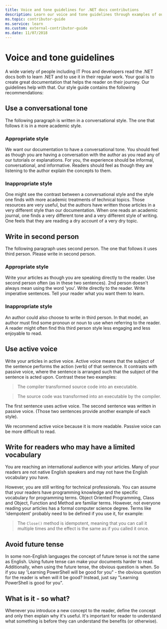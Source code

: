 ```yaml
---
title: Voice and tone guidelines for .NET docs contributions
description: Learn our voice and tone guidelines through examples of our styles compared to examples that don't follow our guidelines.
ms.topic: contributor-guide
ms.service: learn
ms.custom: external-contributor-guide
ms.date: 11/07/2018
---
```

# Voice and tone guidelines

A wide variety of people including IT Pros and developers read the .NET docs both to learn .NET and to use it in their regular work. Your goal is to create great documentation that helps the reader on their journey. Our guidelines help with that. Our style guide contains the following recommendations:

## Use a conversational tone

The following paragraph is written in a conversational style. The one that follows it is in a more academic style.

### Appropriate style

We want our documentation to have a conversational tone. You should feel as though you are having a conversation with the author as you read any of our tutorials or explanations. For you, the experience should be informal, conversational, and informative. Readers should feel as though they are listening to the author explain the concepts to them.

### Inappropriate style

One might see the contrast between a conversational style and the style one finds with more academic treatments of technical topics. Those resources are very useful, but the authors have written those articles in a very different style than our documentation. When one reads an academic journal, one finds a very different tone and a very different style of writing. One feels that they are reading a dry account of a very dry topic.  

## Write in second person

The following paragraph uses second person. The one that follows it uses third person. Please write in second person.

### Appropriate style

Write your articles as though you are speaking directly to the reader. Use second person often (as in these two sentences). 2nd person doesn't always mean using the word 'you'. Write directly to the reader. Write imperative sentences. Tell your reader what you want them to learn.

### Inappropriate style

An author could also choose to write in third person. In that model, an author must find some pronoun or noun to use when referring to the reader. A reader might often find this third person style less engaging and less enjoyable to read.

## Use active voice

Write your articles in active voice. Active voice means that the subject of the sentence performs the action (verb) of that sentence. It contrasts with passive voice, where the sentence is arranged
such that the subject of the sentence is acted upon. Contrast these two examples:

>The compiler transformed source code into an executable.

>The source code was transformed into an executable by the compiler.

The first sentence uses active voice. The second sentence was written in passive voice. (Those two sentences provide another example of each style).

We recommend active voice because it is more readable. Passive voice can be more difficult to read.

## Write for readers who may have a limited vocabulary

You are reaching an international audience with your articles. Many of your readers are not native English speakers and may not have the English vocabulary you have.

However, you are still writing for technical professionals. You can assume that your readers have programming knowledge and the specific vocabulary for programming terms. Object Oriented Programming, Class and Object, Function and Method are familiar terms. However, not everyone reading your articles has a formal computer science degree. Terms like 'idempotent' probably need to be defined if you use it, for example:

> The `Close()` method is idempotent, meaning that you can call it multiple times and the effect is the same as if you called it once.

## Avoid future tense

In some non-English languages the concept of future tense is not the same as English. Using future tense can make your documents harder to read. Additionally, when using the future tense, the obvious question is when. So if you say 'Learning PowerShell will be good for you" - the obvious question for the reader is when will it be good? Instead, just say "Learning PowerShell is good for you".

## What is it - so what?

Whenever you introduce a new concept to the reader, define the concept and only then explain why it's useful. It's important for reader to understand what something is before they can understand the benefits (or otherwise).
